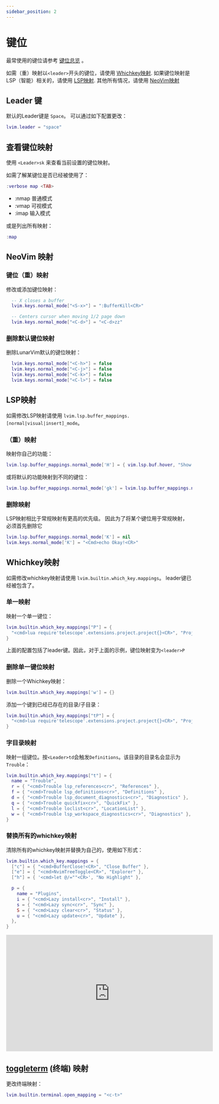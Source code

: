 ```yaml
---
sidebar_position: 2
---
```


# 键位

最常使用的键位请参考 [键位总览](../beginners-guide/keybinds-overview.md) 。

如需（重）映射以`<leader>`开头的键位，请使用 [Whichkey映射](#whichkey-bindings).
如果键位映射是LSP（智能）相关的，请使用 [LSP映射](#lsp-bindings).
其他所有情况，请使用 [NeoVim映射](#neovim-mappings)

## Leader 键

默认的Leader键是 `Space`。 可以通过如下配置更改：

```lua
lvim.leader = "space"
```

## 查看键位映射

使用 `<Leader>sk` 来查看当前设置的键位映射。

如需了解某键位是否已经被使用了：

```lua
:verbose map <TAB>
```

- :nmap 普通模式
- :vmap 可视模式
- :imap 输入模式

或是列出所有映射：

```lua
:map
```

## NeoVim 映射

### 键位（重）映射

修改或添加键位映射：

```lua
  -- X closes a buffer
  lvim.keys.normal_mode["<S-x>"] = ":BufferKill<CR>"

  -- Centers cursor when moving 1/2 page down
  lvim.keys.normal_mode["<C-d>"] = "<C-d>zz"
```

### 删除默认键位映射

删除LunarVim默认的键位映射：

```lua
  lvim.keys.normal_mode["<C-h>"] = false
  lvim.keys.normal_mode["<C-j>"] = false
  lvim.keys.normal_mode["<C-k>"] = false
  lvim.keys.normal_mode["<C-l>"] = false
```

## LSP映射

如需修改LSP映射请使用 `lvim.lsp.buffer_mappings.[normal|visual|insert]_mode`。

### （重）映射

映射你自己的功能：

```lua
lvim.lsp.buffer_mappings.normal_mode['H'] = { vim.lsp.buf.hover, "Show documentation" }
```

或将默认的功能映射到不同的键位：

```lua
lvim.lsp.buffer_mappings.normal_mode['gk'] = lvim.lsp.buffer_mappings.normal_mode['K']
```

### 删除映射

LSP映射相比于常规映射有更高的优先级。
因此为了将某个键位用于常规映射，必须首先删除它

```lua
lvim.lsp.buffer_mappings.normal_mode['K'] = nil
lvim.keys.normal_mode['K'] = "<Cmd>echo Okay!<CR>"
```

## Whichkey映射

如需修改whichkey映射请使用 `lvim.builtin.which_key.mappings`。
leader键已经被包含了。

### 单一映射

映射一个单一键位：

```lua
lvim.builtin.which_key.mappings["P"] = {
  "<cmd>lua require'telescope'.extensions.project.project{}<CR>", "Projects"
}
```

上面的配置包括了leader键。因此，对于上面的示例，键位映射变为`<leader>P`

### 删除单一键位映射

删除一个Whichkey映射：

```lua
lvim.builtin.which_key.mappings['w'] = {}
```

添加一个键到已经已存在的目录/子目录：

```lua
lvim.builtin.which_key.mappings["tP"] = {
  "<cmd>lua require'telescope'.extensions.project.project{}<CR>", "Projects"
}
```

### 字目录映射

映射一组键位。按`<Leader>td`会触发`Definitions`。该目录的目录名会显示为`Trouble`：

```lua
lvim.builtin.which_key.mappings["t"] = {
  name = "Trouble",
  r = { "<cmd>Trouble lsp_references<cr>", "References" },
  f = { "<cmd>Trouble lsp_definitions<cr>", "Definitions" },
  d = { "<cmd>Trouble lsp_document_diagnostics<cr>", "Diagnostics" },
  q = { "<cmd>Trouble quickfix<cr>", "QuickFix" },
  l = { "<cmd>Trouble loclist<cr>", "LocationList" },
  w = { "<cmd>Trouble lsp_workspace_diagnostics<cr>", "Diagnostics" },
}
```

### 替换所有的whichkey映射

清除所有的whichkey映射并替换为自己的，使用如下形式：

```lua
lvim.builtin.which_key.mappings = {
  ["c"] = { "<cmd>BufferClose!<CR>", "Close Buffer" },
  ["e"] = { "<cmd>NvimTreeToggle<CR>", "Explorer" },
  ["h"] = { '<cmd>let @/=""<CR>', "No Highlight" },

  p = {
    name = "Plugins",
    i = { "<cmd>Lazy install<cr>", "Install" },
    s = { "<cmd>Lazy sync<cr>", "Sync" },
    S = { "<cmd>Lazy clear<cr>", "Status" },
    u = { "<cmd>Lazy update<cr>", "Update" },
  },
}
```

<iframe width="560" height="315" src="https://www.youtube.com/embed/BdoizYjJHis" title="YouTube video player" frameborder="0" allow="accelerometer; autoplay; clipboard-write; encrypted-media; gyroscope; picture-in-picture" allowfullscreen="1"></iframe>

## [toggleterm](https://github.com/akinsho/toggleterm.nvim) (终端) 映射

更改终端映射：

```lua
lvim.builtin.terminal.open_mapping = "<c-t>"
```
